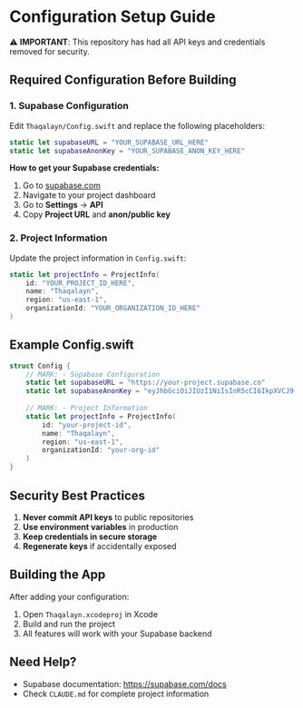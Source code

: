 # Configuration Setup Guide

⚠️ **IMPORTANT**: This repository has had all API keys and credentials removed for security.

## Required Configuration Before Building

### 1. Supabase Configuration
Edit `Thaqalayn/Config.swift` and replace the following placeholders:

```swift
static let supabaseURL = "YOUR_SUPABASE_URL_HERE"
static let supabaseAnonKey = "YOUR_SUPABASE_ANON_KEY_HERE"
```

**How to get your Supabase credentials:**
1. Go to [supabase.com](https://supabase.com)
2. Navigate to your project dashboard
3. Go to **Settings** → **API**
4. Copy **Project URL** and **anon/public key**

### 2. Project Information
Update the project information in `Config.swift`:

```swift
static let projectInfo = ProjectInfo(
    id: "YOUR_PROJECT_ID_HERE",
    name: "Thaqalayn",
    region: "us-east-1",
    organizationId: "YOUR_ORGANIZATION_ID_HERE"
)
```

## Example Config.swift

```swift
struct Config {
    // MARK: - Supabase Configuration
    static let supabaseURL = "https://your-project.supabase.co"
    static let supabaseAnonKey = "eyJhbGciOiJIUzI1NiIsInR5cCI6IkpXVCJ9..."
    
    // MARK: - Project Information
    static let projectInfo = ProjectInfo(
        id: "your-project-id",
        name: "Thaqalayn",
        region: "us-east-1",
        organizationId: "your-org-id"
    )
}
```

## Security Best Practices

1. **Never commit API keys** to public repositories
2. **Use environment variables** in production
3. **Keep credentials in secure storage**
4. **Regenerate keys** if accidentally exposed

## Building the App

After adding your configuration:
1. Open `Thaqalayn.xcodeproj` in Xcode
2. Build and run the project
3. All features will work with your Supabase backend

## Need Help?

- Supabase documentation: https://supabase.com/docs
- Check `CLAUDE.md` for complete project information